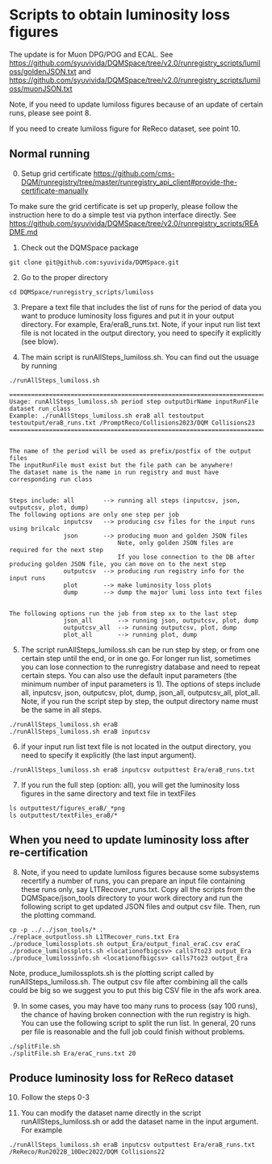 # Scripts to obtain luminosity loss figures

The update is for Muon DPG/POG and ECAL. See https://github.com/syuvivida/DQMSpace/tree/v2.0/runregistry_scripts/lumiloss/goldenJSON.txt and https://github.com/syuvivida/DQMSpace/tree/v2.0/runregistry_scripts/lumiloss/muonJSON.txt 


Note, if you need to update lumiloss figures because of an update of certain 
runs, please see point 8.

If you need to create lumiloss figure for ReReco dataset, see point 10.

## Normal running 
0. Setup grid certificate
https://github.com/cms-DQM/runregistry/tree/master/runregistry_api_client#provide-the-certificate-manually

To make sure the grid certificate is set up properly, please follow the instruction here to do a simple test via python interface directly. See https://github.com/syuvivida/DQMSpace/tree/v2.0/runregistry_scripts/README.md

1. Check out the DQMSpace package
```
git clone git@github.com:syuvivida/DQMSpace.git
```

2. Go to the proper directory
```
cd DQMSpace/runregistry_scripts/lumiloss
```

3. Prepare a text file that includes the list of runs for the period of data 
you want to produce luminosity loss figures and put it in your output 
directory. For example, Era/eraB_runs.txt. Note, if your input run list text 
file is not located in the output directory, you need to specify it explicitly
 (see blow).


4. The main script is runAllSteps_lumiloss.sh. You can find out the usuage by 
running
```
./runAllSteps_lumiloss.sh

=======================================================================
Usage: runAllSteps_lumiloss.sh period step outputDirName inputRunFile dataset run_class
Example: ./runAllSteps_lumiloss.sh eraB all testoutput testoutput/eraB_runs.txt /PromptReco/Collisions2023/DQM Collisions23
=======================================================================


The name of the period will be used as prefix/postfix of the output files
The inputRunFile must exist but the file path can be anywhere!
The dataset name is the name in run registry and must have corresponding run class


Steps include: all        --> running all steps (inputcsv, json, outputcsv, plot, dump)
The following options are only one step per job
               inputcsv   --> producing csv files for the input runs using brilcalc
               json       --> producing muon and golden JSON files
                              Note, only golden JSON files are required for the next step
                              If you lose connection to the DB after producing golden JSON file, you can move on to the next step
               outputcsv  --> producing run registry info for the input runs
               plot       --> make luminosity loss plots
               dump       --> dump the major lumi loss into text files


The following options run the job from step xx to the last step
               json_all       --> running json, outputcsv, plot, dump
               outputcsv_all  --> running outputcsv, plot, dump
               plot_all       --> running plot, dump

```

5. The script runAllSteps_lumiloss.sh can be run step by step, or from one 
certain step until the end, or in one go. 
For longer run list, sometimes you can lose connection to the runregistry 
database and need to repeat certain steps. 
You can also use the default input parameters (the minimum number of input 
parameters is 1). The options of steps include all, inputcsv, json, outputcsv, 
plot, dump, json_all, outputcsv_all, plot_all. 
Note, if you run the script step by step, the output directory name must be 
the same in all steps.
```
./runAllSteps_lumiloss.sh eraB
./runAllSteps_lumiloss.sh eraB inputcsv
```

6. if your input run list text file is not located in the output directory, 
you need to specify it explicitly (the last input argument).
```
./runAllSteps_lumiloss.sh eraB inputcsv outputtest Era/eraB_runs.txt
```


7. If you run the full step (option: all), you will get the luminosity loss figures in the same directory and text file in textFiles
```
ls outputtest/figures_eraB/_*png
ls outputtest/textFiles_eraB/*
```

## When you need to update luminosity loss after re-certification 
8. Note, if you need to update lumiloss figures because some subsystems 
recertify a number of runs, you can prepare an input file containing these 
runs only, say L1TRecover_runs.txt. Copy all the scripts from the 
DQMSpace/json_tools directory to your work directory and run the following 
script to get updated JSON files and output csv file. Then, run the plotting 
command. 
```
cp -p ../../json_tools/* .
./replace_outputloss.sh L1TRecover_runs.txt Era
./produce_lumilossplots.sh output_Era/output_final_eraC.csv eraC 
./produce_lumilossplots.sh <locationofbigcsv> calls7to23 output_Era
./produce_lumilossinfo.sh <locationofbigcsv> calls7to23 output_Era
```

Note, produce_lumilossplots.sh is the plotting script called by runAllSteps_lumiloss.sh. The output csv file after combining all the calls could be big so we 
suggest you to put this big CSV file in the afs work area. 


9. In some cases, you may have too many runs to process (say 100 runs), the 
chance of having broken connection with the run registry is high. 
You can use the following script to split the run list. In general, 20 runs 
per file is reasonable and the full job could finish without problems. 
```
./splitFile.sh
./splitFile.sh Era/eraC_runs.txt 20
```

## Produce luminosity loss for ReReco dataset
10. Follow the steps 0-3

11. You can modify the dataset name directly in the script runAllSteps_lumiloss.sh or add the dataset name in the input argument. 
For example
```
./runAllSteps_lumiloss.sh eraB inputcsv outputtest Era/eraB_runs.txt /ReReco/Run2022B_10Dec2022/DQM Collisions22
```


